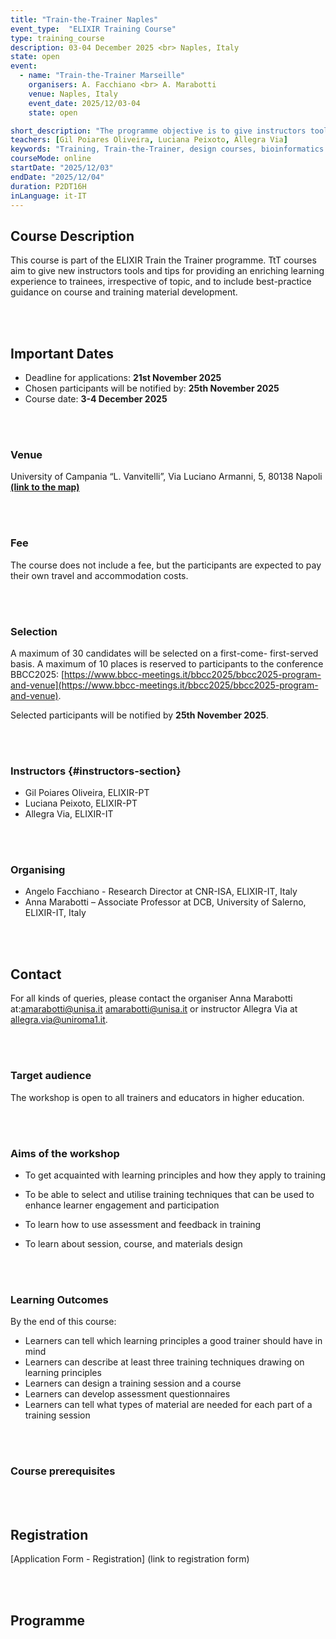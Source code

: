 ```yaml
---
title: "Train-the-Trainer Naples"
event_type:  "ELIXIR Training Course"
type: training_course
description: 03-04 December 2025 <br> Naples, Italy
state: open
event:
  - name: "Train-the-Trainer Marseille"
    organisers: A. Facchiano <br> A. Marabotti
    venue: Naples, Italy
    event_date: 2025/12/03-04
    state: open

short_description: "The programme objective is to give instructors tools and tips for providing an enriching learning experience to trainees, irrespective of topic, and to include best-practice guidance on course and training material development."
teachers: [Gil Poiares Oliveira, Luciana Peixoto, Allegra Via]
keywords: "Training, Train-the-Trainer, design courses, bioinformatics."
courseMode: online
startDate: "2025/12/03"
endDate: "2025/12/04"
duration: P2DT16H
inLanguage: it-IT   
---
```




## Course Description 

This course is part of the ELIXIR Train the Trainer programme. TtT courses aim to give new instructors tools and tips for providing an enriching learning experience to trainees, irrespective of topic, and to include best-practice guidance on course and training material development.


<br>
<br>

## Important Dates

- Deadline for applications: **21st November 2025**
- Chosen participants will be notified by: **25th November 2025**
- Course date: **3-4 December 2025**


<br>
<br>

### Venue

University of Campania “L. Vanvitelli”, Via Luciano Armanni, 5, 80138 Napoli [**(link to the map)**](https://maps.app.goo.gl/eYRZ1kRACo1sU2Cb9)

<br>
<br>

### Fee 

The course does not include a fee, but the participants are expected to pay their own travel and accommodation costs.



<br>
<br>

### Selection  

A maximum of 30 candidates will be selected on a first-come- first-served basis. A maximum of 10 places is reserved to participants to the conference BBCC2025: [https://www.bbcc-meetings.it/bbcc2025/bbcc2025-program-and-venue](https://www.bbcc-meetings.it/bbcc2025/bbcc2025-program-and-venue).

Selected participants will be notified by **25th November 2025**.

<br>
<br>

### Instructors {#instructors-section}

- Gil Poiares Oliveira, ELIXIR-PT
- Luciana Peixoto, ELIXIR-PT
- Allegra Via, ELIXIR-IT

<br>
<br>

### Organising 
  
- Angelo Facchiano - Research Director at CNR-ISA, ELIXIR-IT, Italy
- Anna Marabotti – Associate Professor at DCB, University of Salerno, ELIXIR-IT, Italy

<br>
<br>

## Contact 

For all kinds of queries, please contact the organiser Anna Marabotti at:[amarabotti@unisa.it](mailto:amarabotti@unisa.it)
amarabotti@unisa.it or instructor Allegra Via at [allegra.via@uniroma1.it](mailto:allegra.via@uniroma1.it).

<br>
<br>

### Target audience

The workshop is open to all trainers and educators in higher education.

<br>
<br>

### Aims of the workshop 

- To get acquainted with learning principles and how they apply to training

- To be able to select and utilise training techniques that can be used to enhance learner engagement and participation

- To learn how to use assessment and feedback in training

- To learn about session, course, and materials design

<br>
<br>

### Learning Outcomes

By the end of this course:

- Learners can tell which learning principles a good trainer should have in mind
- Learners can describe at least three training techniques drawing on learning principles
- Learners can design a training session and a course
- Learners can develop assessment questionnaires
- Learners can tell what types of material are needed for each part of a training session

<br>
<br>

### Course prerequisites

<br>
<br>

## Registration

[Application Form - Registration] (link to registration form)

<br>
<br>

## Programme


